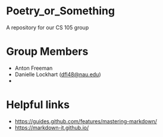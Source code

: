 # Poetry_or_Something
A repository for our CS 105 group

# Group Members
* Anton Freeman
* Danielle Lockhart (dfl48@nau.edu)
* 

# Helpful links 
* https://guides.github.com/features/mastering-markdown/ 
* https://markdown-it.github.io/

